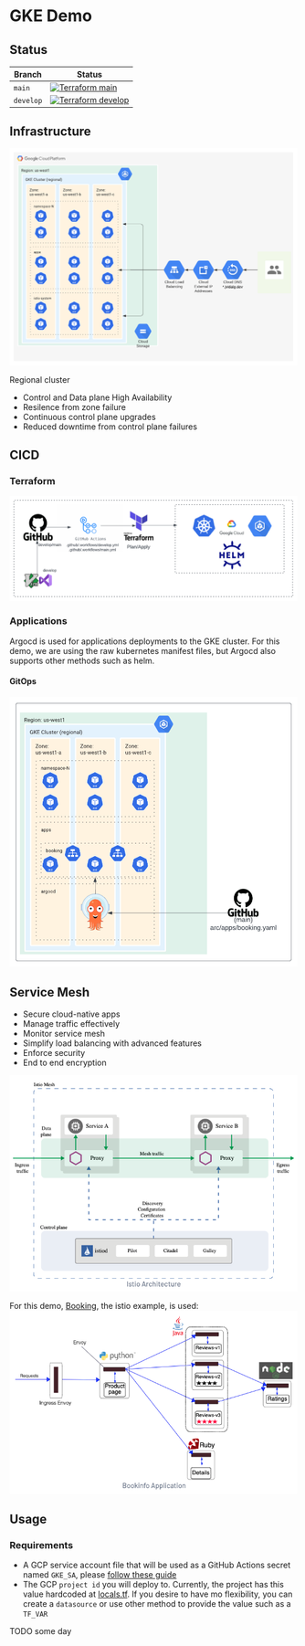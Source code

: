 # GKE Demo

## Status
| Branch  | Status  |
|---|---|
| `main`   | [![Terraform main](https://github.com/jvidalg/arc/workflows/Terraform%20main/badge.svg?branch=main)](https://github.com/jvidalg/arc/actions/workflows/main.yml)  |
| `develop`  | [![Terraform develop](https://github.com/jvidalg/arc/workflows/Terraform%20develop/badge.svg?branch=develop)](https://github.com/jvidalg/arc/actions/workflows/develop.yml)  |

## Infrastructure

![gke layout](./.media/GKEGCPKubernetesGKE.png)

Regional cluster

- Control and Data plane High Availability
- Resilence from zone failure
- Continuous control plane upgrades
- Reduced downtime from control plane failures

## CICD

### Terraform

![cicd](./.media/workflow.png)

### Applications

Argocd is used for applications deployments to the GKE cluster. For this demo, we are using the raw kubernetes manifest files, but Argocd also supports other methods such as helm.

#### GitOps

![argo](./.media/Argo.png)

## Service Mesh

- Secure cloud-native apps
- Manage traffic effectively
- Monitor service mesh
- Simplify load balancing with advanced features
- Enforce security
- End to end encryption

![istio arch](./.media/service-mesh.png)

For this demo, [Booking](https://istio.io/latest/docs/examples/bookinfo/), the istio example, is used:
![booking](./.media/Booking.png)

## Usage

### Requirements

- A GCP service account file that will be used as a GitHub Actions secret named `GKE_SA`, please [follow these guide](https://cloud.google.com/iam/docs/creating-managing-service-account-keys)
- The GCP `project id` you will deploy to. Currently, the project has this value hardcoded at [locals.tf](./infrastructure/env/dev/locals.tf). If you desire to have mo flexibility, you can create a `datasource` or use other method to provide the value such as a `TF_VAR`


TODO some day

